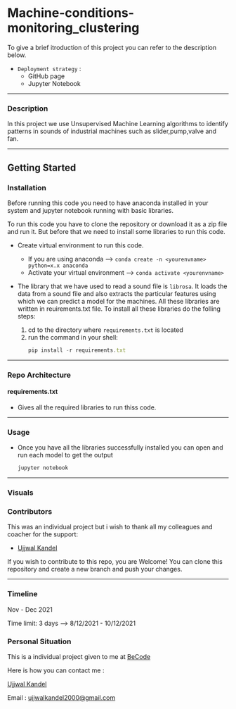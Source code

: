 # Machine-conditions-monitoring_clustering

To give a brief itroduction of this project you can refer to the description below.
- `Deployment strategy` :
  - GitHub page
  - Jupyter Notebook

***

### Description
In this project we use Unsupervised Machine Learning algorithms to identify patterns in sounds of industrial machines such as slider,pump,valve and fan.

***
## Getting Started

### Installation
Before running this code you need to have anaconda installed in your system and jupyter notebook running with basic libraries.

To run this code you have to clone the repository or download it as a zip file and run it. But before that we need to install some libraries to run this code.

- Create virtual environment to run this code. 
    - If you are using anaconda --> `conda create -n <yourenvname> python=x.x anaconda`
    - Activate your virtual environment -->
    `conda activate <yourenvname>`

- The library that we have used to read a sound file is `librosa`. It loads the data from a sound file and also extracts the particular features using which we can predict a model for the machines. All these libraries are written in reuirements.txt file.
To install all these libraries do the folling steps:

    1. cd to the directory where `requirements.txt` is located
    2. run the command in your shell: 
        ```javascript
        pip install -r requirements.txt
        ``` 
***
### Repo Architecture


#### requirements.txt 

- Gives all the required libraries to run thiss code.

***

### Usage
- Once you have all the libraries successfully installed you can open and run each model to get the output
    ```javascript
    jupyter notebook
    ```

***
### Visuals

### Contributors
This was an individual project but i wish to thank all my colleagues and coacher for the support:
                                                                                   
- [Ujjwal Kandel](https://github.com/UjjwalKandel2000) 

If you wish to contribute to this repo, you are Welcome!
You can clone this repository and create a new branch and push your changes.

***
### Timeline
Nov - Dec 2021

Time limit: 3 days --> 8/12/2021 - 10/12/2021 


### Personal Situation
This is a individual project given to me at [BeCode](https://becode.org/)

Here is how you can contact me :

[Ujjwal Kandel](https://www.linkedin.com/in/ujjwal-kandel-10743a1bb/)

Email : ujjwalkandel2000@gmail.com

